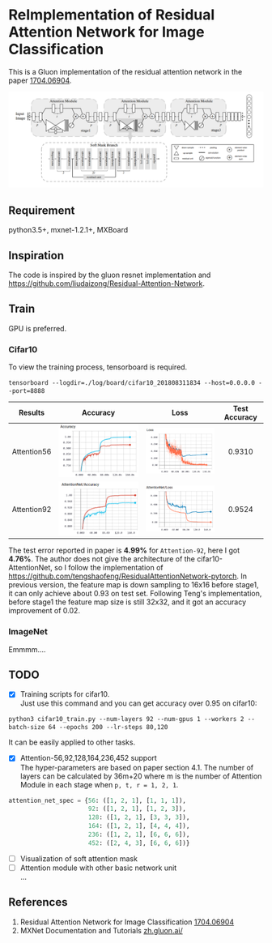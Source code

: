 # ReImplementation of Residual Attention Network for Image Classification
This is a Gluon implementation of the residual attention network in the paper [1704.06904](https://arxiv.org/abs/1704.06904).

<img src="data/figure2.png"/>

## Requirement
python3.5+, mxnet-1.2.1+, MXBoard

## Inspiration
The code is inspired by the gluon resnet implementation and https://github.com/liudaizong/Residual-Attention-Network.

## Train
GPU is preferred.
### Cifar10
To view the training process, tensorboard is required.
 
```shell
tensorboard --logdir=./log/board/cifar10_201808311834 --host=0.0.0.0 --port=8888
```

|Results|Accuracy|Loss |Test Accuracy|
|:---:  |:---:   |:---:|:---:       |
|Attention56|<img src="data/attention56-cifar10-accuracy.png"/>|<img src="data/attention56-cifar10-loss.png"/>|0.9310|
|Attention92|<img src="data/cifar10-attention92-accuracy.png"/>|<img src="data/cifar10-attention92-loss.png"/>|0.9524|
   
The test error reported in paper is **4.99%** for `Attention-92`, here I got **4.76%**. The author does not give the 
architecture of the cifar10-AttentionNet, so I follow the implementation of https://github.com/tengshaofeng/ResidualAttentionNetwork-pytorch.
In previous version, the feature map is down sampling to 16x16 before stage1, it can only achieve about 0.93 on test set. 
Following Teng's implementation, before stage1 the feature map size is still 32x32, and it got an accuracy improvement of 0.02.

 
### ImageNet
Emmmm....

## TODO
- [x] Training scripts for cifar10.  
Just use this command and you can get accuracy over 0.95 on cifar10:  
```shell
python3 cifar10_train.py --num-layers 92 --num-gpus 1 --workers 2 --batch-size 64 --epochs 200 --lr-steps 80,120
```
It can be easily applied to other tasks.

- [x] Attention-56,92,128,164,236,452 support  
The hyper-parameters are based on paper section 4.1. The number of layers can be calculated by 36m+20 
where m is the number of Attention Module in each stage when `p, t, r = 1, 2, 1`.
```python
attention_net_spec = {56: ([1, 2, 1], [1, 1, 1]),
                      92: ([1, 2, 1], [1, 2, 3]),
                      128: ([1, 2, 1], [3, 3, 3]),
                      164: ([1, 2, 1], [4, 4, 4]),
                      236: ([1, 2, 1], [6, 6, 6]),
                      452: ([2, 4, 3], [6, 6, 6])}
``` 
- [ ] Visualization of soft attention mask 
- [ ] Attention module with other basic network unit  
...

## References
1. Residual Attention Network for Image Classification [1704.06904](https://arxiv.org/abs/1704.06904)
1. MXNet Documentation and Tutorials [zh.gluon.ai/](http://zh.gluon.ai/)